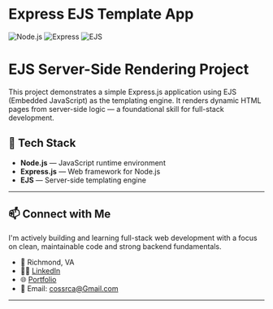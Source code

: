# Express EJS Template App

![Node.js](https://img.shields.io/badge/Node.js-18.x-brightgreen)
![Express](https://img.shields.io/badge/Express.js-4.x-blue)
![EJS](https://img.shields.io/badge/EJS-3.x-yellow)

# EJS Server-Side Rendering Project

This project demonstrates a simple Express.js application using EJS (Embedded JavaScript) as the templating engine. It renders dynamic HTML pages from server-side logic — a foundational skill for full-stack development.

## 🔧 Tech Stack

- **Node.js** — JavaScript runtime environment
- **Express.js** — Web framework for Node.js
- **EJS** — Server-side templating engine

---

## 📫 Connect with Me

I'm actively building and learning full-stack web development with a focus on clean, maintainable code and strong backend fundamentals.

- 📍 Richmond, VA
- 🧑‍💻 [LinkedIn](www.linkedin.com/in/robert-coss-z7r39lk4)  
- 🌐 [Portfolio](https://cossrobert.com)  
- 📧 Email: cossrca@Gmail.com

---

